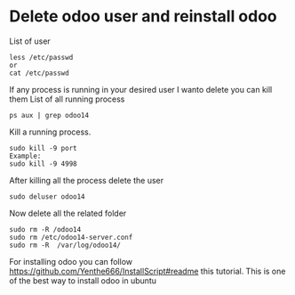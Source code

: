 # Delete odoo user and reinstall odoo
List of user 
```
less /etc/passwd 
or
cat /etc/passwd
```
If any process is running in your desired user I wanto delete you can kill them
List of all running process

``` shell 
ps aux | grep odoo14
```

Kill a running process.

```
sudo kill -9 port
Example:
sudo kill -9 4998
```
After killing all the process delete the user 
```
sudo deluser odoo14
```
Now delete all the related folder 
```
sudo rm -R /odoo14
sudo rm /etc/odoo14-server.conf
sudo rm -R  /var/log/odoo14/
```
For installing odoo you can follow https://github.com/Yenthe666/InstallScript#readme this tutorial. This is one of the best way to install odoo in ubuntu
